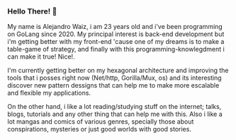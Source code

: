 ### Hello There! 👋

My name is Alejandro Waiz, i am 23 years old and i've been programming on GoLang since 2020. My principal interest is back-end development but i'm getting
better with my front-end 'cause one of my dreams is to make a table-game of strategy, and finally with this programming-knowlegdment i can make it true! Nice!.

I'm currently getting better on my hexagonal architecture and improving the tools that i posses right now (Net/http, Gorilla/Mux, os) and its interesting discover
new pattern dessigns that can help me to make more escalable and flexible my applications.

On the other hand, i like a lot reading/studying stuff on the internet; talks, blogs, tutorials and any other thing that can help me with this. Also i like a lot mangas and comics of various genres, specially those about conspirations, mysteries or just good worlds with good stories.




<!--
**AlejandroWaiz/AlejandroWaiz** is a ✨ _special_ ✨ repository because its `README.md` (this file) appears on your GitHub profile.

Here are some ideas to get you started:

- 🔭 I’m currently working on ...
- 🌱 I’m currently learning ...
- 👯 I’m looking to collaborate on ...
- 🤔 I’m looking for help with ...
- 💬 Ask me about ...
- 📫 How to reach me: ...
- 😄 Pronouns: ...
- ⚡ Fun fact: ...
-->
